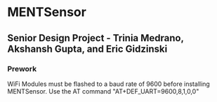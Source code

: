 # MENTSensor
## Senior Design Project - Trinia Medrano, Akshansh Gupta, and Eric Gidzinski
### Prework
WiFi Modules must be flashed to a baud rate of 9600 before installing MENTSensor. Use the AT command "AT+DEF_UART=9600,8,1,0,0"
